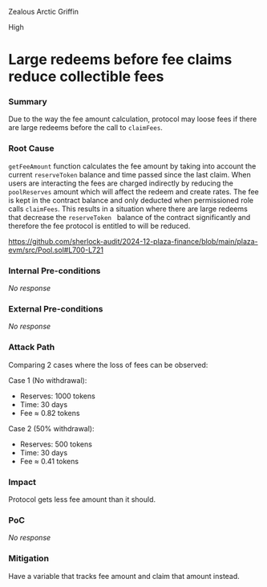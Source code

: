 Zealous Arctic Griffin

High

# Large redeems before fee claims reduce collectible fees

### Summary

Due to the way the fee amount calculation, protocol may loose fees if there are large redeems before the call to `claimFees`.

### Root Cause

`getFeeAmount` function calculates the fee amount by taking into account the current `reserveToken` balance and time passed since the last claim. When users are interacting the fees are charged indirectly by reducing the `poolReserves` amount which will affect the redeem and create rates. The fee is kept in the contract balance and only deducted when permissioned role calls `claimFees`.  This results in a situation where there are large redeems that decrease the `reserveToken ` balance of the contract significantly  and therefore the fee protocol is entitled to will be reduced. 

https://github.com/sherlock-audit/2024-12-plaza-finance/blob/main/plaza-evm/src/Pool.sol#L700-L721

### Internal Pre-conditions

_No response_

### External Pre-conditions

_No response_

### Attack Path

Comparing 2 cases where the loss of fees can be observed:

Case 1 (No withdrawal):
- Reserves: 1000 tokens
- Time: 30 days
- Fee ≈ 0.82 tokens

Case 2 (50% withdrawal):
- Reserves: 500 tokens
- Time: 30 days
- Fee ≈ 0.41 tokens

### Impact

Protocol gets less fee amount than it should.

### PoC

_No response_

### Mitigation

Have a variable that tracks fee amount and claim that amount instead. 